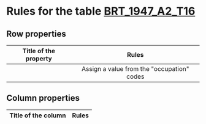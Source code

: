 # Rules for the table [BRT_1947_A2_T16](https://github.com/cgueret/DataDump/blob/master/xls-marked/BRT_1947_A2_T16_marked.xls?raw=true)
## Row properties
| Title of the property | Rules |
| --------------------- |:-----:|
|  | Assign a value from the "occupation" codes |
## Column properties
| Title of the column | Rules |
| --------------------- |:-----:|
